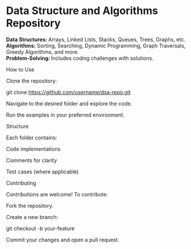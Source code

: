 <h1>Data Structure and Algorithms Repository</h1 
Welcome to the DSA Repository! This repository is designed to help you learn and practice fundamental concepts of Data Structures and Algorithms.

<b>Data Structures: </b>  Arrays, Linked Lists, Stacks, Queues, Trees, Graphs, etc. <br>
<b>Algorithms:</b> Sorting, Searching, Dynamic Programming, Graph Traversals, Greedy Algorithms, and more. <br>
<b>Problem-Solving: </b>Includes coding challenges with solutions.

How to Use

Clone the repository:

git clone https://github.com/username/dsa-repo.git

Navigate to the desired folder and explore the code.

Run the examples in your preferred environment.

Structure

Each folder contains:

Code implementations

Comments for clarity

Test cases (where applicable)

Contributing

Contributions are welcome! To contribute:

Fork the repository.

Create a new branch:

git checkout -b your-feature

Commit your changes and open a pull request.
